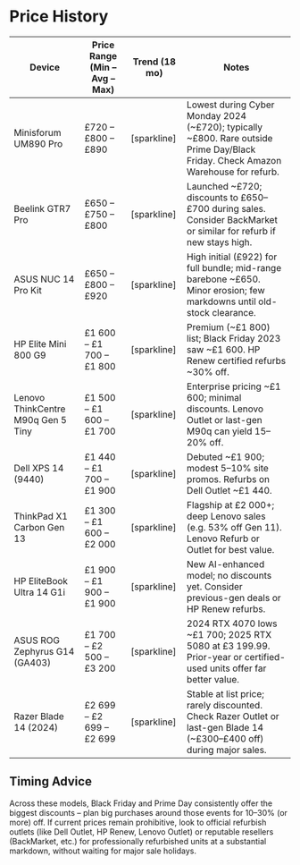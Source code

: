 # Price History

| Device | Price Range (Min – Avg – Max) | Trend (18 mo) | Notes
|--------|------------------------------|---------------|-------
| Minisforum UM890 Pro | £720 – £800 – £890 | [sparkline] | Lowest during Cyber Monday 2024 (~£720); typically ~£800. Rare outside Prime Day/Black Friday. Check Amazon Warehouse for refurb.
Beelink GTR7 Pro | £650 – £750 – £800 | [sparkline] | Launched ~£720; discounts to £650–£700 during sales. Consider BackMarket or similar for refurb if new stays high.
ASUS NUC 14 Pro Kit | £650 – £800 – £920 | [sparkline] | High initial (£922) for full bundle; mid-range barebone ~£650. Minor erosion; few markdowns until old-stock clearance.
HP Elite Mini 800 G9 | £1 600 – £1 700 – £1 800 | [sparkline] | Premium (~£1 800) list; Black Friday 2023 saw ~£1 600. HP Renew certified refurbs ~30% off.
Lenovo ThinkCentre M90q Gen 5 Tiny | £1 500 – £1 600 – £1 700 | [sparkline] | Enterprise pricing ~£1 600; minimal discounts. Lenovo Outlet or last-gen M90q can yield 15–20% off.
Dell XPS 14 (9440) | £1 440 – £1 700 – £1 900 | [sparkline] | Debuted ~£1 900; modest 5–10% site promos. Refurbs on Dell Outlet ~£1 440.
ThinkPad X1 Carbon Gen 13 | £1 300 – £1 600 – £2 000 | [sparkline] | Flagship at £2 000+; deep Lenovo sales (e.g. 53% off Gen 11). Lenovo Refurb or Outlet for best value.
HP EliteBook Ultra 14 G1i | £1 900 – £1 900 – £1 900 | [sparkline] | New AI-enhanced model; no discounts yet. Consider previous-gen deals or HP Renew refurbs.
ASUS ROG Zephyrus G14 (GA403) | £1 700 – £2 500 – £3 200 | [sparkline] | 2024 RTX 4070 lows ~£1 700; 2025 RTX 5080 at £3 199.99. Prior-year or certified-used units offer far better value.
Razer Blade 14 (2024) | £2 699 – £2 699 – £2 699 | [sparkline] | Stable at list price; rarely discounted. Check Razer Outlet or last-gen Blade 14 (~£300–£400 off) during major sales.

## Timing Advice
Across these models, Black Friday and Prime Day consistently offer the biggest discounts – plan big purchases around those events for 10–30% (or more) off. If current prices remain prohibitive, look to official refurbish outlets (like Dell Outlet, HP Renew, Lenovo Outlet) or reputable resellers (BackMarket, etc.) for professionally refurbished units at a substantial markdown, without waiting for major sale holidays.